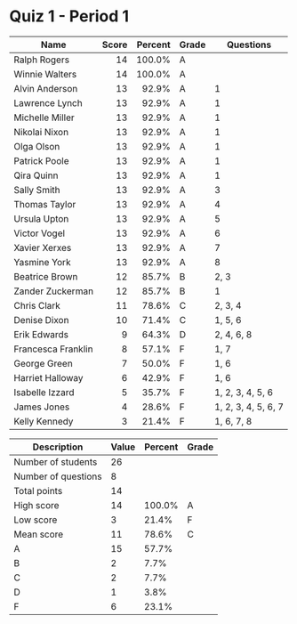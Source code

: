 # Quiz 1 - Period 1

| Name               | Score | Percent | Grade | Questions           |
|--------------------|------:|--------:|-------|---------------------|
| Ralph Rogers       |    14 |  100.0% | A     |                     |
| Winnie Walters     |    14 |  100.0% | A     |                     |
| Alvin Anderson     |    13 |   92.9% | A     | 1                   |
| Lawrence Lynch     |    13 |   92.9% | A     | 1                   |
| Michelle Miller    |    13 |   92.9% | A     | 1                   |
| Nikolai Nixon      |    13 |   92.9% | A     | 1                   |
| Olga Olson         |    13 |   92.9% | A     | 1                   |
| Patrick Poole      |    13 |   92.9% | A     | 1                   |
| Qira Quinn         |    13 |   92.9% | A     | 1                   |
| Sally Smith        |    13 |   92.9% | A     | 3                   |
| Thomas Taylor      |    13 |   92.9% | A     | 4                   |
| Ursula Upton       |    13 |   92.9% | A     | 5                   |
| Victor Vogel       |    13 |   92.9% | A     | 6                   |
| Xavier Xerxes      |    13 |   92.9% | A     | 7                   |
| Yasmine York       |    13 |   92.9% | A     | 8                   |
| Beatrice Brown     |    12 |   85.7% | B     | 2, 3                |
| Zander Zuckerman   |    12 |   85.7% | B     | 1                   |
| Chris Clark        |    11 |   78.6% | C     | 2, 3, 4             |
| Denise Dixon       |    10 |   71.4% | C     | 1, 5, 6             |
| Erik Edwards       |     9 |   64.3% | D     | 2, 4, 6, 8          |
| Francesca Franklin |     8 |   57.1% | F     | 1, 7                |
| George Green       |     7 |   50.0% | F     | 1, 6                |
| Harriet Halloway   |     6 |   42.9% | F     | 1, 6                |
| Isabelle Izzard    |     5 |   35.7% | F     | 1, 2, 3, 4, 5, 6    |
| James Jones        |     4 |   28.6% | F     | 1, 2, 3, 4, 5, 6, 7 |
| Kelly Kennedy      |     3 |   21.4% | F     | 1, 6, 7, 8          |

| Description         | Value | Percent | Grade |
|---------------------|-------|---------|-------|
| Number of students  | 26    |         |       |
| Number of questions | 8     |         |       |
| Total points        | 14    |         |       |
| High score          | 14    | 100.0%  | A     |
| Low score           | 3     | 21.4%   | F     |
| Mean score          | 11    | 78.6%   | C     |
| A                   | 15    | 57.7%   |       |
| B                   | 2     | 7.7%    |       |
| C                   | 2     | 7.7%    |       |
| D                   | 1     | 3.8%    |       |
| F                   | 6     | 23.1%   |       |

